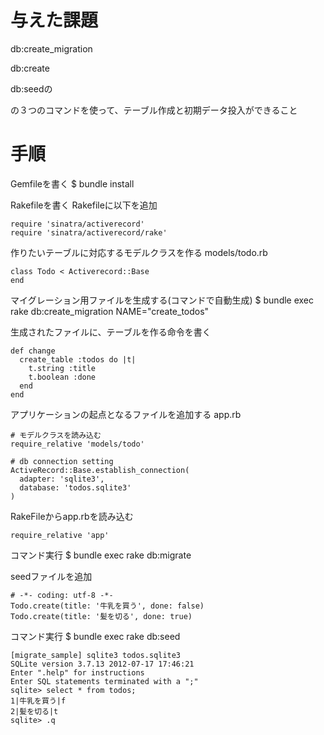 # 与えた課題
db:create_migration

db:create

db:seedの

の３つのコマンドを使って、テーブル作成と初期データ投入ができること

# 手順

Gemfileを書く
$ bundle install

Rakefileを書く
Rakefileに以下を追加

```
require 'sinatra/activerecord'
require 'sinatra/activerecord/rake'
```

作りたいテーブルに対応するモデルクラスを作る
models/todo.rb

```
class Todo < Activerecord::Base
end
```

マイグレーション用ファイルを生成する(コマンドで自動生成)
$ bundle exec rake db:create_migration NAME="create_todos"

生成されたファイルに、テーブルを作る命令を書く
```
def change
  create_table :todos do |t|
    t.string :title
    t.boolean :done
  end
end
```

アプリケーションの起点となるファイルを追加する
app.rb

```
# モデルクラスを読み込む
require_relative 'models/todo'

# db connection setting
ActiveRecord::Base.establish_connection(
  adapter: 'sqlite3',
  database: 'todos.sqlite3'
)
```

RakeFileからapp.rbを読み込む

```
require_relative 'app'
```

コマンド実行
$ bundle exec rake db:migrate

seedファイルを追加

```
# -*- coding: utf-8 -*-
Todo.create(title: '牛乳を買う', done: false)
Todo.create(title: '髪を切る', done: true)
```

コマンド実行
$ bundle exec rake db:seed

```
[migrate_sample] sqlite3 todos.sqlite3
SQLite version 3.7.13 2012-07-17 17:46:21
Enter ".help" for instructions
Enter SQL statements terminated with a ";"
sqlite> select * from todos;
1|牛乳を買う|f
2|髪を切る|t
sqlite> .q
```
